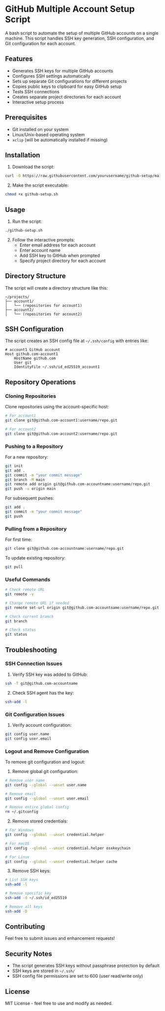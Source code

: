 # GitHub Multiple Account Setup Script

A bash script to automate the setup of multiple GitHub accounts on a single machine. This script handles SSH key generation, SSH configuration, and Git configuration for each account.

## Features

- Generates SSH keys for multiple GitHub accounts
- Configures SSH settings automatically
- Sets up separate Git configurations for different projects
- Copies public keys to clipboard for easy GitHub setup
- Tests SSH connections
- Creates separate project directories for each account
- Interactive setup process

## Prerequisites

- Git installed on your system
- Linux/Unix-based operating system
- `xclip` (will be automatically installed if missing)

## Installation

1. Download the script:
```bash
curl -O https://raw.githubusercontent.com/yourusername/github-setup/main/github-setup.sh
```

2. Make the script executable:
```bash
chmod +x github-setup.sh
```

## Usage

1. Run the script:
```bash
./github-setup.sh
```

2. Follow the interactive prompts:
   - Enter email address for each account
   - Enter account name
   - Add SSH key to GitHub when prompted
   - Specify project directory for each account

## Directory Structure

The script will create a directory structure like this:
```
~/projects/
├── account1/
│   └── (repositories for account1)
├── account2/
│   └── (repositories for account2)
```

## SSH Configuration

The script creates an SSH config file at `~/.ssh/config` with entries like:
```
# account1 GitHub account
Host github.com-account1
    HostName github.com
    User git
    IdentityFile ~/.ssh/id_ed25519_account1
```

## Repository Operations

### Cloning Repositories

Clone repositories using the account-specific host:
```bash
# For account1
git clone git@github.com-account1:username/repo.git

# For account2
git clone git@github.com-account2:username/repo.git
```

### Pushing to a Repository

For a new repository:
```bash
git init
git add .
git commit -m "your commit message"
git branch -M main
git remote add origin git@github.com-accountname:username/repo.git
git push -u origin main
```

For subsequent pushes:
```bash
git add .
git commit -m "your commit message"
git push
```

### Pulling from a Repository

For first time:
```bash
git clone git@github.com-accountname:username/repo.git
```

To update existing repository:
```bash
git pull
```

### Useful Commands

```bash
# Check remote URL
git remote -v

# Change remote URL if needed
git remote set-url origin git@github.com-accountname:username/repo.git

# Check current branch
git branch

# Check status
git status
```

## Troubleshooting

### SSH Connection Issues
1. Verify SSH key was added to GitHub:
```bash
ssh -T git@github.com-accountname
```

2. Check SSH agent has the key:
```bash
ssh-add -l
```

### Git Configuration Issues
1. Verify account configuration:
```bash
git config user.name
git config user.email
```

### Logout and Remove Configuration

To remove git configuration and logout:

1. Remove global git configuration:
```bash
# Remove user name
git config --global --unset user.name

# Remove email
git config --global --unset user.email

# Remove entire global config
rm ~/.gitconfig
```

2. Remove stored credentials:
```bash
# For Windows
git config --global --unset credential.helper

# For macOS
git config --global --unset credential.helper osxkeychain

# For Linux
git config --global --unset credential.helper cache
```

3. Remove SSH keys:
```bash
# List SSH keys
ssh-add -l

# Remove specific key
ssh-add -d ~/.ssh/id_ed25519

# Remove all keys
ssh-add -D
```

## Contributing

Feel free to submit issues and enhancement requests!

## Security Notes

- The script generates SSH keys without passphrase protection by default
- SSH keys are stored in `~/.ssh/`
- SSH config file permissions are set to 600 (user read/write only)

## License

MIT License - feel free to use and modify as needed.
